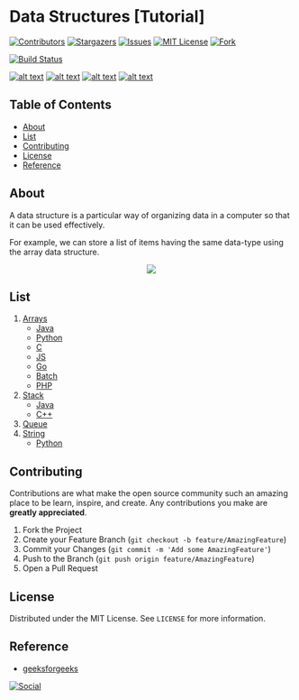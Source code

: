 # Data Structures [Tutorial]

[![Contributors][contributors-shield]][contributors-url]
[![Stargazers][stars-shield]][stars-url]
[![Issues][issues-shield]][issues-url]
[![MIT License][license-shield]][license-url]
[![Fork][forks-shield]][forks-url]

[![Build Status](https://img.shields.io/badge/Source%20Editor-Visual%20Code-blue.svg)](https://code.visualstudio.com/)

[![alt text][1.1]][1]
[![alt text][2.1]][2]
[![alt text][3.1]][3]
[![alt text][6.1]][6]

<!-- TABLE OF CONTENTS -->
## Table of Contents

* [About](#about)
* [List](#list)
* [Contributing](#contributing)
* [License](#license)
* [Reference](#reference)




## About
A data structure is a particular way of organizing data in a computer so that it can be used effectively.

For example, we can store a list of items having the same data-type using the array data structure.

<p align="center">
  <img  src="https://media.geeksforgeeks.org/wp-content/uploads/array-2.png">
</p>

## List
1. [Arrays](https://github.com/kaweendras/Data-Structures/tree/master/Arrays)
    - [Java](https://github.com/kaweendras/Data-Structures/tree/master/Arrays/Java)
    - [Python](https://github.com/kaweendras/Data-Structures/tree/master/Arrays/Python)
    - [C](https://github.com/kaweendras/Data-Structures/tree/master/Arrays/C)
    - [JS](https://github.com/kaweendras/Data-Structures/tree/master/Arrays/JavaScript)
    - [Go](https://github.com/kaweendras/Data-Structures/tree/master/Arrays/Go)
    - [Batch](https://github.com/kaweendras/Data-Structures/tree/master/Arrays/Bat)
    - [PHP](https://github.com/kaweendras/Data-Structures/tree/master/Arrays/PHP)
2. [Stack](https://github.com/kaweendras/Data-Structures/tree/master/Stack) 
    - [Java](https://github.com/kaweendras/Data-Structures/tree/master/Stack/Java) 
    - [C++](https://github.com/kaweendras/Data-Structures/tree/master/Stack/C++) 
3. [Queue](https://github.com/kaweendras/Data-Structures/tree/master/Queue) 
4. [String](https://github.com/kaweendras/Data-Structures/tree/master/String) 
    - [Python](https://github.com/kaweendras/Data-Structures/tree/master/String/Python)

<!-- CONTRIBUTING -->
## Contributing

Contributions are what make the open source community such an amazing place to be learn, inspire, and create. Any contributions you make are **greatly appreciated**.

1. Fork the Project
2. Create your Feature Branch (`git checkout -b feature/AmazingFeature`)
3. Commit your Changes (`git commit -m 'Add some AmazingFeature'`)
4. Push to the Branch (`git push origin feature/AmazingFeature`)
5. Open a Pull Request



<!-- LICENSE -->
## License

Distributed under the MIT License. See `LICENSE` for more information.

## Reference
* [geeksforgeeks](https://www.geeksforgeeks.org/stack-data-structure/)


[![Social](https://img.shields.io/twitter/follow/Dear__spider?style=social)](https://twitter.com/intent/follow?screen_name=Dear__spider)


<!-- MARKDOWN LINKS & IMAGES -->
<!-- https://www.markdownguide.org/basic-syntax/#reference-style-links -->
[contributors-shield]: https://img.shields.io/github/contributors/kaweendras/Data-Structures.svg?style=flat-square
[contributors-url]: https://github.com/kaweendras/Data-Structures/graphs/contributors
[forks-shield]: https://img.shields.io/github/forks/kaweendras/Data-Structures
[forks-url]: https://github.com/kaweendras/Data-Structures/network/members
[stars-shield]: https://img.shields.io/github/stars/kaweendras/Data-Structures.svg?style=flat-square
[stars-url]: https://github.com/kaweendras/Data-Structures/stargazers
[issues-shield]: https://img.shields.io/github/issues/kaweendras/Data-Structures.svg?style=flat-square
[issues-url]: https://github.com/kaweendras/Data-Structures/issues
[license-shield]: https://img.shields.io/github/license/kaweendras/Data-Structures.svg?style=flat-square
[license-url]: https://github.com/kaweendras/Data-Structuresblob/master/LICENSE.txt
[product-screenshot]: images/screenshot.png

[1.1]: http://i.imgur.com/tXSoThF.png (twitter)
[2.1]: http://i.imgur.com/P3YfQoD.png (facebook)
[3.1]: http://i.imgur.com/yCsTjba.png (google plus)
[6.1]: http://i.imgur.com/0o48UoR.png (github)

[1]: http://www.twitter.com/dear__spider
[2]: http://www.facebook.com/kaweendra
[3]: https://plus.google.com/salithak1
[6]: http://www.github.com/kaweendras

